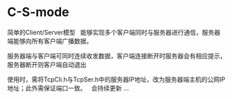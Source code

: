 # C-S-mode
简单的Client/Server模型
 
能够实现多个客户端同时与服务器进行通信，服务器端能够向所有客户端广播数据。

服务器端与客户端可同时连续收发数据，客户端连接断开时服务器会有相应提示，服务器断开则客户端自动退出

使用时，需将TcpCli.h与TcpSer.h中的服务器IP地址，改为服务器端主机的公网IP地址；此外需保证端口一致。
 
会持续更新 ...
